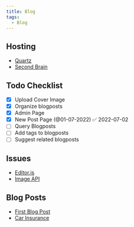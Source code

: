 ```yaml
---
title: Blog
tags:
  - Blog
---
```


## Hosting

* [Quartz](https://www.youtube.com/watch?v=ITiiuBNVue0)
* [Second Brain](https://hackernoon.com/build-your-self-hosted-evernote)

## Todo Checklist

* [x] Upload Cover Image
* [x] Organize blogposts
* [x] Admin Page
* [x] New Post Page (@01-07-2022) ✅ 2022-07-02
* [ ] Query Blogposts
* [ ] Add tags to blogposts
* [ ] Suggest related blogposts

## Issues

* [Editor.js](Editorjs.md)
* [Image API](Image%20API.md)

## Blog Posts

* [First Blog Post](First%20Blog%20Post.md)
* [Car Insurance](../Life%20Skills/Car%20Insurance.md)
